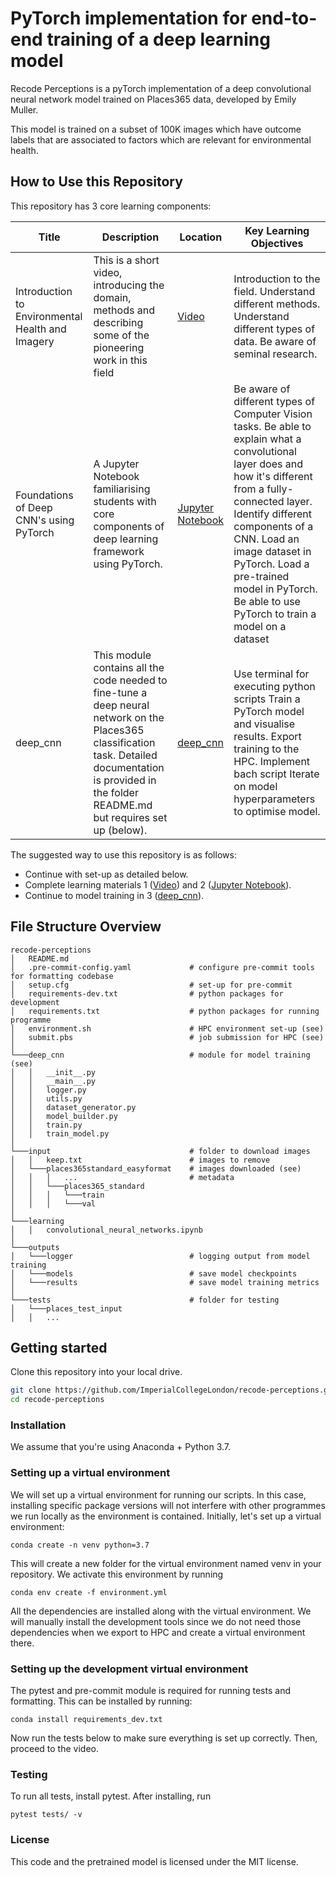 # PyTorch implementation for end-to-end training of a deep learning model

Recode Perceptions is a pyTorch implementation of a deep convolutional neural network model trained on Places365 data, developed by Emily Muller.

This model is trained on a subset of 100K images which have outcome labels that are associated to factors which are relevant for environmental health.

## How to Use this Repository

This repository has 3 core learning components:

| Title | Description | Location | Key Learning Objectives  |
|--------------------------------------------------|-----------------------------------------------------------------------------------------------------------------------------------------------------------------------------------------------------------|----------------------------------------------|------------------------------------------------------------------------------------------------------------------------------------------------------------------------------------------------------------------------------------------------------------------------------------------------------------------------------------------|
| Introduction to Environmental Health and Imagery | This is a short video, introducing the domain, methods and describing some of the pioneering work in this field                                                                                           | [Video](learning/)                              | Introduction to the field. Understand different methods. Understand different types of data. Be aware of seminal research.                                                                                                                                                                                                       |
| Foundations of Deep CNN's using PyTorch          | A Jupyter Notebook familiarising students with core components of deep learning framework using PyTorch.                                                                                                  | [Jupyter Notebook](learning/convolutional_neural_networks.ipynb) | Be aware of different types of Computer Vision tasks. Be able to explain what a convolutional layer does and how it's different from a fully-connected layer. Identify different components of a CNN. Load an image dataset in PyTorch. Load a pre-trained model in PyTorch. Be able to use PyTorch to train a model on a dataset |
| deep_cnn  | This module contains all the code needed to fine-tune a deep neural network on the Places365 classification task. Detailed documentation is provided in the folder README.md but requires set up (below). | [deep_cnn](deep_cnn/README.md)                                    | Use terminal for executing python scripts Train a PyTorch model and visualise results. Export training to the HPC. Implement bach script Iterate on model hyperparameters to optimise model. |

The suggested way to use this repository is as follows:

- Continue with set-up as detailed below.
- Complete learning materials 1 ([Video](learning/)) and 2 ([Jupyter Notebook](learning/convolutional_neural_networks.ipynb)).
- Continue to model training in 3 ([deep_cnn](deep_cnn/README.md)).

## File Structure Overview

```
recode-perceptions
│   README.md
│   .pre-commit-config.yaml             # configure pre-commit tools for formatting codebase
│   setup.cfg                           # set-up for pre-commit
│   requirements-dev.txt                # python packages for development
│   requirements.txt                    # python packages for running programme
│   environment.sh                      # HPC environment set-up (see)
│   submit.pbs                          # job submission for HPC (see)
│
└───deep_cnn                            # module for model training (see)
│   │   __init__.py
│   │   __main__.py
│   │   logger.py
│   │   utils.py
│   │   dataset_generator.py
│   │   model_builder.py
│   │   train.py
│   │   train_model.py
│
└───input                               # folder to download images
│   │   keep.txt                        # images to remove
│   └───places365standard_easyformat    # images downloaded (see)
│   │   │   ...                         # metadata
│   │   └───places365_standard
│   │   │   └───train
│   │   │   └───val
│
└───learning
│   │   convolutional_neural_networks.ipynb
│
└───outputs
│   └───logger                          # logging output from model training
│   └───models                          # save model checkpoints
│   └───results                         # save model training metrics
│
└───tests                               # folder for testing
│   └───places_test_input
│   │   ...
```

## Getting started

Clone this repository into your local drive.

```sh
git clone https://github.com/ImperialCollegeLondon/recode-perceptions.git
cd recode-perceptions
```

### Installation

We assume that you're using Anaconda + Python 3.7.

### Setting up a virtual environment

We will set up a virtual environment for running our scripts. In this case, installing specific package versions will not interfere with other programmes we run locally as the environment is contained. Initially, let's set up a virtual environment:

```
conda create -n venv python=3.7
```

This will create a new folder for the virtual environment named venv in your repository. We activate this environment by running

```
conda env create -f environment.yml
```

All the dependencies are installed along with the virtual environment. We will manually install the development tools since we do not need those dependencies when we export to HPC and create a virtual environment there.

### Setting up the development virtual environment

The pytest and pre-commit module is required for running tests and formatting. This can be installed by running:

```
conda install requirements_dev.txt
```

Now run the tests below to make sure everything is set up correctly. Then, proceed to the video.

### Testing

To run all tests, install pytest. After installing, run

```
pytest tests/ -v
```

### License

This code and the pretrained model is licensed under the MIT license.



